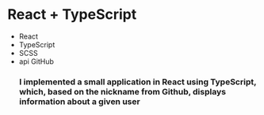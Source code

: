 # React + TypeScript
- React
- TypeScript
- SCSS
- api GitHub
  ### I implemented a small application in React using TypeScript, which, based on the nickname from Github, displays information about a given user
